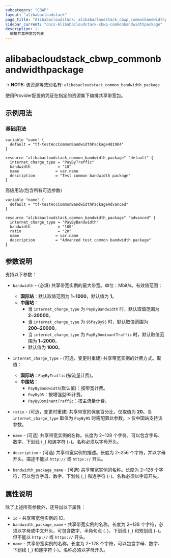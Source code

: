 ```yaml
---
subcategory: "CBWP"
layout: "alibabacloudstack"
page_title: "Alibabacloudstack: alibabacloudstack_cbwp_commonbandwidthpackage"
sidebar_current: "docs-Alibabacloudstack-cbwp-commonbandwidthpackage"
description: |- 
  编排共享带宽包列表
---
```


# alibabacloudstack_cbwp_commonbandwidthpackage
-> **NOTE:** 该资源等效别名有: `alibabacloudstack_common_bandwidth_package`

使用Provider配置的凭证在指定的资源集下编排共享带宽包。

## 示例用法

### 基础用法

```hcl
variable "name" {
  default = "tf-testAccCommonBandwidthPackage481904"
}

resource "alibabacloudstack_common_bandwidth_package" "default" {
  internet_charge_type = "PayByTraffic"
  bandwidth            = "10"
  name                = var.name
  description         = "Test common bandwidth package"
}
```

高级用法(包含所有可选参数)

```hcl
variable "name" {
  default = "tf-testAccCommonBandwidthPackageAdvanced"
}

resource "alibabacloudstack_common_bandwidth_package" "advanced" {
  internet_charge_type = "PayByBandwidth"
  bandwidth            = "100"
  ratio                = "20"
  name                = var.name
  description         = "Advanced test common bandwidth package"
}
```

## 参数说明

支持以下参数：

* `bandwidth` - (必填) 共享带宽实例的最大带宽。单位：Mbit/s。有效值范围：
  - **国际站**：默认取值范围为 **1**~**1000**，默认值为 **1**。
  - **中国站**：
    - 当 `internet_charge_type` 为 `PayByBandwidth` 时，默认取值范围为 **2**~**20000**。
    - 当 `internet_charge_type` 为 `95PayBy95` 时，默认取值范围为 **200**~**20000**。
    - 当 `internet_charge_type` 为 `PayByDominantTraffic` 时，默认取值范围为 **1**~**2000**。
    - 默认值为 **1000**。

* `internet_charge_type` - (可选，变更时重建) 共享带宽实例的计费方式。取值：
  - **国际站**：`PayByTraffic`(按流量计费)。
  - **中国站**：
    - `PayByBandwidth`(默认值)：按带宽计费。
    - `PayBy95`：按增强型95计费。
    - `PayByDominantTraffic`：按主流量计费。

* `ratio` - (可选，变更时重建) 共享带宽的保底百分比，仅取值为 **20**。当 `internet_charge_type` 取值为 `PayBy95` 时需配置此参数。> 仅中国站支持该参数。

* `name` - (可选) 共享带宽实例的名称。长度为 2~128 个字符，可以包含字母、数字、下划线 (`_`) 和连字符 (`-`)。名称必须以字母开头。

* `description` - (可选) 共享带宽实例的描述。长度为 2~256 个字符，并以字母开头。描述不能以 `http://` 或 `https://` 开头。

* `bandwidth_package_name` - (可选) 共享带宽实例的名称。长度为 2~128 个字符，可以包含字母、数字、下划线 (`_`) 和连字符 (`-`)。名称必须以字母开头。

## 属性说明

除了上述所有参数外，还导出以下属性：

* `id` - 共享带宽包实例的 ID。
* `bandwidth_package_name` - 共享带宽实例的名称。长度为 2~128 个字符，必须以字母或中文开头，可包含数字、半角句点 (`.`)、下划线 (`_`) 和短划线 (`-`)。但不能以 `http://` 或 `https://` 开头。
* `name` - 共享带宽实例的名称。长度为 2~128 个字符，可以包含字母、数字、下划线 (`_`) 和连字符 (`-`)。名称必须以字母开头。